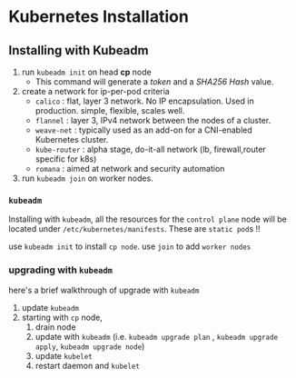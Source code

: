 # Kubernetes Installation

## Installing with Kubeadm

1. run `kubeadm init` on head **cp** node
   + This command will generate a *token* and a *SHA256 Hash* value.
2. create a network for ip-per-pod criteria
   + `calico` : flat, layer 3 network. No IP encapsulation. Used in production. simple, flexible, scales well.
   + `flannel` : layer 3, IPv4 network between the nodes of a cluster. 
   + `weave-net` : typically used as an add-on for a CNI-enabled Kubernetes cluster.
   + `kube-router` : alpha stage, do-it-all network (lb, firewall,router specific for k8s) 
   + `romana` : aimed at network and security automation 
3. run `kubeadm join` on worker nodes.

### `kubeadm`

Installing with `kubeadm`, all the resources for the `control plane` node will
be located under `/etc/kubernetes/manifests`. These are `static pod`s !!

use `kubeadm init` to install `cp node`. use `join` to add  `worker nodes`

### upgrading with `kubeadm`

here's a brief walkthrough of upgrade with `kubeadm`

1. update  `kubeadm`
2. starting with `cp` node,
   1. drain node
   2. update with `kubeadm` (i.e. `kubeadm upgrade plan` , `kubeadm upgrade apply`, `kubeadm upgrade node`)
   3. update `kubelet`
   4. restart daemon and `kubelet`


